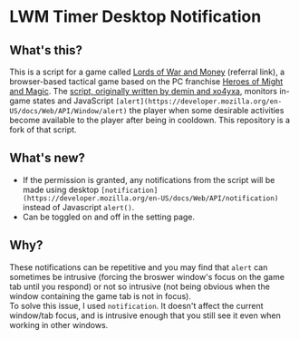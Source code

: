 # LWM Timer Desktop Notification

## What's this?
This is a script for a game called [Lords of War and Money](http://www.lordswm.com/?rid=4874384) (referral link), a browser-based tactical game based on the PC franchise [Heroes of Might and Magic](https://en.wikipedia.org/wiki/Heroes_of_Might_and_Magic). The [script, originally written by demin and xo4yxa](https://greasyfork.org/en/scripts/1217-hwm-time-restore), monitors in-game states and JavaScript ```[alert](https://developer.mozilla.org/en-US/docs/Web/API/Window/alert)``` the player when some desirable activities become available to the player after being in cooldown. This repository is a fork of that script.

## What's new?
 * If the permission is granted, any notifications from the script will be made using desktop ```[notification](https://developer.mozilla.org/en-US/docs/Web/API/notification)``` instead of Javascript ```alert()```.
 * Can be toggled on and off in the setting page.
 
## Why?
These notifications can be repetitive and you may find that ```alert``` can sometimes be intrusive (forcing the broswer window's focus on the game tab until you respond) or not so intrusive (not being obvious when the window containing the game tab is not in focus).  
To solve this issue, I used ```notification```. It doesn't affect the current window/tab focus, and is intrusive enough that you still see it even when working in other windows.
